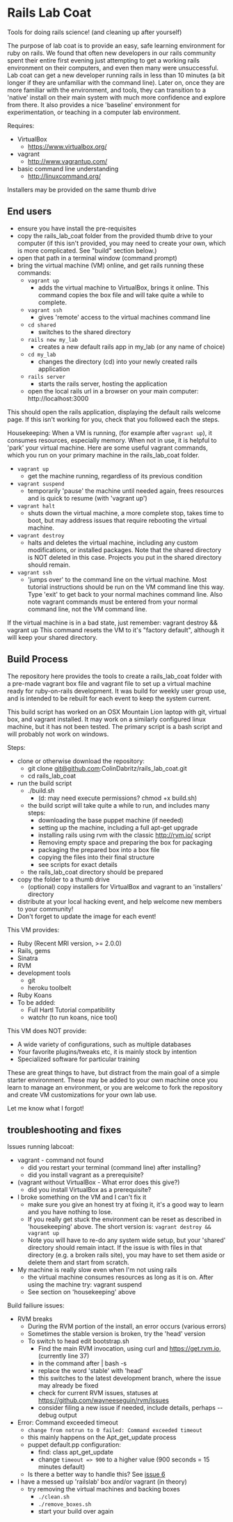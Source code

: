 Rails Lab Coat
==============

Tools for doing rails science! (and cleaning up after yourself)

The purpose of lab coat is to provide an easy, safe learning environment for ruby on rails. We found that often new developers in our rails community spent their entire first evening just attempting to get a working rails environment on their computers, and even then many were unsuccessful. Lab coat can get a new developer running rails in less than 10 minutes (a bit longer if they are unfamiliar with the command line). Later on, once they are more familiar with the environment, and tools, they can transition to a 'native' install on their main system with much more confidence and explore from there. It also provides a nice 'baseline' environment for experimentation, or teaching in a computer lab environment.

Requires:

* VirtualBox
    * https://www.virtualbox.org/
* vagrant
    * http://www.vagrantup.com/
* basic command line understanding
    * http://linuxcommand.org/

Installers may be provided on the same thumb drive

End users
---------
* ensure you have install the pre-requisites
* copy the rails_lab_coat folder from the provided thumb drive to your computer (if this isn't provided, you may need to create your own, which is more complicated. See "build" section below.)
* open that path in a terminal window (command prompt)
* bring the virtual machine (VM) online, and get rails running these commands:
    * `vagrant up`
        * adds the virtual machine to VirtualBox, brings it online. This command copies the box file and will take quite a while to complete.
    * `vagrant ssh`
        * gives 'remote' access to the virtual machines command line
    * `cd shared`
        * switches to the shared directory
    * `rails new my_lab`
        * creates a new default rails app in my_lab (or any name of choice)
    * `cd my_lab`
        * changes the directory (cd) into your newly created rails application
    * `rails server`
        * starts the rails server, hosting the application
    * open the local rails url in a browser on your main computer: http://localhost:3000

This should open the rails application, displaying the default rails welcome page. If this isn't working for you, check that you followed each the steps.

Housekeeping:
When a VM is running, (for example after `vagrant up`), it consumes resources, especially memory. When not in use, it is helpful to 'park' your virtual machine. Here are some useful vagrant commands, which you run on your primary machine in the rails_lab_coat folder.

* `vagrant up`
    * get the machine running, regardless of its previous condition
* `vagrant suspend`
    * temporarily 'pause' the machine until needed again, frees resources and is quick to resume (with 'vagrant up')
* `vagrant halt`
    * shuts down the virtual machine, a more complete stop, takes time to boot, but may address issues that require rebooting the virtual machine.
* `vagrant destroy`
    * halts and deletes the virtual machine, including any custom modifications, or installed packages. Note that the shared directory is NOT deleted in this case. Projects you put in the shared directory should remain.
* `vagrant ssh`
    * 'jumps over' to the command line on the virtual machine. Most tutorial instructions should be run on the VM command line this way. Type 'exit' to get back to your normal machines command line. Also note vagrant commands must be entered from your normal command line, not the VM command line.

If the virtual machine is in a bad state, just remember: vagrant destroy && vagrant up
This command resets the VM to it's "factory default", although it will keep your shared directory.

Build Process
-------------
The repository here provides the tools to create a rails_lab_coat folder with a pre-made vagrant box file and vagrant file to set up a virtual machine ready for ruby-on-rails development. It was build for weekly user group use, and is intended to be rebuilt for each event to keep the system current.

This build script has worked on an OSX Mountain Lion laptop with git, virtual box, and vagrant installed. It may work on a similarly configured linux machine, but it has not been tested. The primary script is a bash script and will probably not work on windows.

Steps:

* clone or otherwise download the repository:
    * git clone git@github.com:ColinDabritz/rails_lab_coat.git
    * cd rails_lab_coat
* run the build script
    * ./build.sh
        * (d: may need execute permissions? chmod +x build.sh)
    * the build script will take quite a while to run, and includes many steps:
        * downloading the base puppet machine (if needed)
        * setting up the machine, including a full apt-get upgrade
        * installing rails using rvm with the classic http://rvm.io/ script
        * Removing empty space and preparing the box for packaging
        * packaging the prepared box into a box file
        * copying the files into their final structure
        * see scripts for exact details
    * the rails_lab_coat directory should be prepared
* copy the folder to a thumb drive
    * (optional) copy installers for VirtualBox and vagrant to an 'installers' directory
* distribute at your local hacking event, and help welcome new members to your community!
* Don't forget to update the image for each event!

This VM provides:

* Ruby (Recent MRI version, >= 2.0.0)
* Rails, gems
* Sinatra
* RVM
* development tools
    * git
    * heroku toolbelt
* Ruby Koans
* To be added:
    * Full Hartl Tutorial compatibility
    * watchr (to run koans, nice tool)

This VM does NOT provide:

* A wide variety of configurations, such as multiple databases
* Your favorite plugins/tweaks etc, it is mainly stock by intention
* Specialized software for particular training

These are great things to have, but distract from the main goal of a simple starter environment. These may be added to your own machine once you learn to manage an environment, or you are welcome to fork the repository and create VM customizations for your own lab use.

Let me know what I forgot!

troubleshooting and fixes
------
Issues running labcoat:

* vagrant - command not found
    * did you restart your terminal (command line) after installing?
    * did you install vagrant as a prerequisite?
* (vagrant without VirtualBox - What error does this give?)
    * did you install VirtualBox as a prerequisite?
* I broke something on the VM and I can't fix it
    * make sure you give an honest try at fixing it, it's a good way to learn and you have nothing to lose.
    * If you really get stuck the environment can be reset as described in 'housekeeping' above. The short version is: `vagrant destroy && vagrant up`
    * Note you will have to re-do any system wide setup, but your 'shared' directory should remain intact. If the issue is with files in that directory (e.g. a broken rails site), you may have to set them aside or delete them and start from scratch.
* My machine is really slow even when I'm not using rails
    * the virtual machine consumes resources as long as it is on. After using the machine try: vagrant suspend
    * See section on 'housekeeping' above


Build failiure issues:
* RVM breaks
    * During the RVM portion of the install, an error occurs (various errors)
    * Sometimes the stable version is broken, try the 'head' version
    * To switch to head edit bootstrap.sh
        * Find the main RVM invocation, using curl and https://get.rvm.io, (currently line 37)
        * in the command after | bash -s
        * replace the word 'stable' with 'head'
        * this switches to the latest development branch, where the issue may already be fixed
        * check for current RVM issues, statuses at https://github.com/wayneeseguin/rvm/issues
        * consider filing a new issue if needed, include details, perhaps --debug output
* Error: Command exceeded timeout
    * `change from notrun to 0 failed: Command exceeded timeout`
    * this mainly happens on the Apt_get_update process
    * puppet default.pp configuration:
        * find: class apt_get_update
        * change `timeout => 900` to a higher value (900 seconds = 15 minutes default)
    * Is there a better way to handle this? See [issue 6](https://github.com/ColinDabritz/rails_lab_coat/issues/6)
* I have a messed up 'railslab' box and/or vagrant (in theory)
    * try removing the virtual machines and backing boxes
        * `./clean.sh`
        * `./remove_boxes.sh`
        * start your build over again
